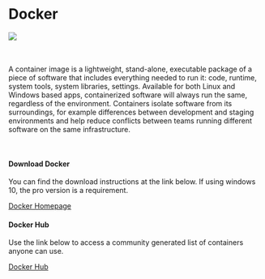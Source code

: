# Docker

![](https://www.docker.com/sites/default/files/moby_48%402x_1.png)
<br/>
<br/>
<br/>


A container image is a lightweight, stand-alone, executable package of a piece of software that includes everything needed to run it: code, runtime, system tools, system libraries, settings. Available for both Linux and Windows based apps, containerized software will always run the same, regardless of the environment. Containers isolate software from its surroundings, for example differences between development and staging environments and help reduce conflicts between teams running different software on the same infrastructure.

<br/>

#### Download Docker
You can find the download instructions at the link below. If using windows 10, the pro version is a requirement.

[Docker Homepage](https://www.docker.com/)

#### Docker Hub
Use the link below to access a community generated list of containers anyone can use.

[Docker Hub](https://hub.docker.com/​ "Docker Hub")
